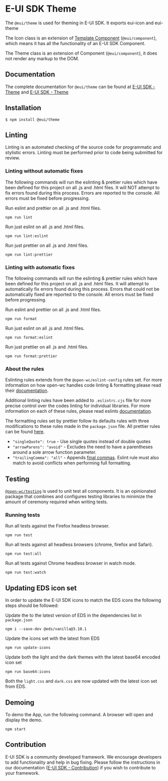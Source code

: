# E-UI SDK Theme

The `@eui/theme` is used for theming in E-UI SDK. It exports eui-icon and eui-theme

The Icon class is an extension of [Template Component](https://euisdk.seli.wh.rnd.internal.ericsson.com/euisdk/#docs?chapter=template-component) (`@eui/component`), which means it has all the functionality of an E-UI SDK Component.  

The Theme class is an extension of Component (`@eui/component`), it does not render any markup to the DOM.

## Documentation

The complete documentation for `@eui/theme` can be found at [E-UI SDK - Theme](https://euisdk.seli.wh.rnd.internal.ericsson.com/euisdk/#docs?chapter=theme-component) and [E-UI SDK - Theme](https://euisdk.seli.wh.rnd.internal.ericsson.com/euisdk/#docs?chapter=theme_icon)

## Installation

`$ npm install @eui/theme`

## Linting

Linting is an automated checking of the source code for programmatic and stylistic errors. Linting must be performed prior to code being submitted for review.

### Linting without automatic fixes

The following commands will run the eslinting & prettier rules which have been defined for this project on all .js and .html files. It will NOT attempt to fix errors found during this process. Errors are reported to the console. All errors must be fixed before progressing.

Run eslint and prettier on all .js and .html files.

```shell
npm run lint
```

Run just eslint on all .js and .html files.

```shell
npm run lint:eslint
```

Run just prettier on all .js and .html files.

```shell
npm run lint:prettier
```

### Linting with automatic fixes

The following commands will run the eslinting & prettier rules which have been defined for this project on all .js and .html files. It will attempt to
automatically fix errors found during this process. Errors that could not be automatically fixed are reported to the console. All errors must be fixed
before progressing.

Run eslint and prettier on all .js and .html files.

```shell
npm run format
```

Run just eslint on all .js and .html files.

```shell
npm run format:eslint
```

Run just prettier on all .js and .html files.

```shell
npm run format:prettier
```

### About the rules

Eslinting rules extends from the `@open-wc/eslint-config` rules set. For more information on how open-wc handles code linting & formatting please read their [documentation](https://open-wc.org/guides/tools/linting-and-formatting/).

Additional linting rules have been added to `.eslintrc.cjs` file for more precise control over the codes linting for individual libraries. For more information on each of these rules, please read eslints [documentation](https://eslint.org/docs/rules/).

The formatting rules set by prettier follow its defaults rules with three modifications to these rules made in the `package.json` file. All prettier rules can be found [here](https://prettier.io/docs/en/options.html).

- `"singleQuote": true` - Use single quotes instead of double quotes
- `"arrowParens": "avoid"` - Excludes the need to have a parentheses around a sole arrow function parameter.
- `"trailingComma": "all"` - Appends [final commas](https://developer.mozilla.org/en-US/docs/Web/JavaScript/Reference/Trailing_commas). Eslint rule must also match to avoid conflicts when performing full formatting.

## Testing

[`@open-wc/testing`](https://open-wc.org/docs/testing/testing-package/) is used to unit test all components. It is an opinionated package that combines and configures testing libraries to minimize the amount of ceremony required when writing tests.  

### Running tests

Run all tests against the Firefox headless browser.  

``` shell
npm run test
```

Run all tests against all headless browsers (chrome, firefox and Safari).

``` shell
npm run test:all
```

Run all tests against Chrome headless browser in watch mode.

``` shell
npm run test:watch
```

## Updating EDS icon set

In order to update the E-UI SDK icons to match the EDS icons the following steps should be followed:

Update the to the latest version of EDS in the dependencies list in `package.json`

```shell
npm i --save-dev @eds/vanilla@3.10.1
```

Update the icons set with the latest from EDS  

```shell
npm run update-icons
```

Update both the light and the dark themes with the latest base64 encoded icon set

```shell
npm run base64:icons
```

Both the `light.css` and `dark.css` are now updated with the latest icon set from EDS.

## Demoing

To demo the App, run the following command. A browser will open and display the demo.  

```shell
npm start
```

## Contribution

E-UI SDK is a community developed framework. We encourage developers to add functionality and help in bug fixing. Please follow the instructions in our documentation ([E-UI SDK - Contribution](https://euisdk.seli.wh.rnd.internal.ericsson.com/euisdk/#docs?chapter=contribution)) if you wish to contribute to your framework.
